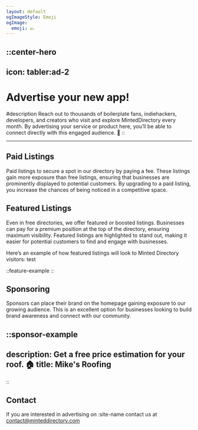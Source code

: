 ```yaml
---
layout: default
ogImageStyle: Emoji
ogImage:
  emoji: 💶
---
```


::center-hero
---
icon: tabler:ad-2
---
# Advertise your new app!

#description
Reach out to thousands of boilerplate fans, indiehackers, developers, and creators who visit and explore MintedDirectory every month. By advertising your service or product here, you’ll be able to connect directly with this engaged audience. 🚀
::

---

## Paid Listings

Paid listings to secure a spot in our directory by paying a fee. These listings gain more exposure than free listings, ensuring that businesses are prominently displayed to potential customers. By upgrading to a paid listing, you increase the chances of being noticed in a competitive space.

## Featured Listings

Even in free directories, we offer featured or boosted listings. Businesses can pay for a premium position at the top of the directory, ensuring maximum visibility. Featured listings are highlighted to stand out, making it easier for potential customers to find and engage with businesses.

Here’s an example of how featured listings will look to Minted Directory visitors: test

::feature-example
::

## Sponsoring

Sponsors can place their brand on the homepage gaining exposure to our growing audience. This is an excellent option for businesses looking to build brand awareness and connect with our community.

::sponsor-example
---
description: Get a free price estimation for your roof. 🏠
title: Mike's Roofing
---
::

## Contact

If you are interested in advertising on :site-name contact us at <contact@minteddirectory.com>
